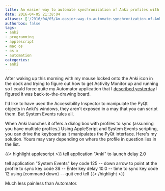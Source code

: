 ```yaml
---
title: An easier way to automate synchronization of Anki profiles with AppleScript
date: 2016-04-05 21:38:04
aliases: ['/2016/04/05/An-easier-way-to-automate-synchronization-of-Anki-profiles-with-AppleScript/']
authorbox: false
tags:
- anki
- programming
- applescript
- mac os
- os x
- automation
categories:
- anki
---
```

After waking up this morning with my mouse locked onto the Anki icon in the dock and trying to figure out how to get Activity Monitor up and running so I could force quite my Automator application that I [described yesterday](2016/04/04/Scheduling-synchronization-of-Anki-databases-on-OS-X/) I figured it was back-to-the-drawing board.

I'd like to have used the Accessibility Inspector to manipulate the PyQt objects in Anki's windows, they aren't exposed in a may that you can script them. But System Events rules all.

When Anki launches it offers a dialog box with profiles to sync (assuming you have multiple profiles.) Using AppleScript and System Events scripting, you can drive the keyboard as it manipulates the PyQt interface. Here's my solution. Yours may vary depending on where the profile in question lies in the list.

{{< highlight applescript >}}
tell application "Anki" to launch
delay 2.0

tell application "System Events"
	key code 125 -- down arrow to point at the profile to sync
	key code 36 -- Enter key
	delay 10.0 -- time to sync
	key code 12 using {command down} -- quit
end tell
{{< /highlight >}}

 Much less painless than Automator.
